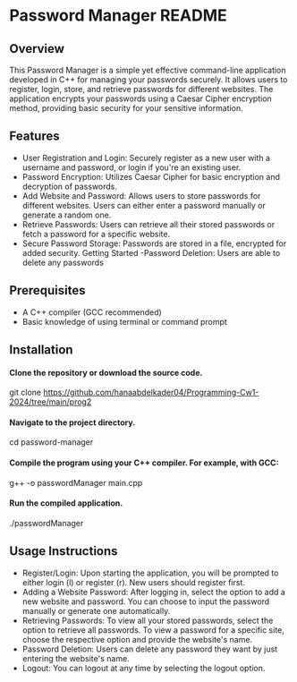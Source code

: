 
# Password Manager README

## Overview
This Password Manager is a simple yet effective command-line application developed in C++ for managing your passwords securely. It allows users to register, login, store, and retrieve passwords for different websites. The application encrypts your passwords using a Caesar Cipher encryption method, providing basic security for your sensitive information.

## Features
- User Registration and Login: Securely register as a new user with a username and password, or login if you're an existing user.
- Password Encryption: Utilizes Caesar Cipher for basic encryption and decryption of passwords.
- Add Website and Password: Allows users to store passwords for different websites. Users can either enter a password manually or generate a random one.
- Retrieve Passwords: Users can retrieve all their stored passwords or fetch a password for a specific website.
- Secure Password Storage: Passwords are stored in a file, encrypted for added security.
Getting Started
-Password Deletion: Users are able to delete any passwords

## Prerequisites
- A C++ compiler (GCC recommended)
- Basic knowledge of using terminal or command prompt

## Installation

#### Clone the repository or download the source code.
git clone https://github.com/hanaabdelkader04/Programming-Cw1-2024/tree/main/prog2

#### Navigate to the project directory.
cd password-manager

#### Compile the program using your C++ compiler. For example, with GCC:
g++ -o passwordManager main.cpp

#### Run the compiled application.
./passwordManager


## Usage Instructions

- Register/Login: Upon starting the application, you will be prompted to either login (l) or register (r). New users should register first.
- Adding a Website Password: After logging in, select the option to add a new website and password. You can choose to input the password manually or generate one automatically.
- Retrieving Passwords: To view all your stored passwords, select the option to retrieve all passwords. To view a password for a specific site, choose the respective option and provide the website's name.
- Password Deletion: Users can delete any password they want by just entering the website's name.
- Logout: You can logout at any time by selecting the logout option.
